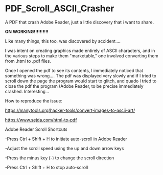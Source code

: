 # PDF_Scroll_ASCII_Crasher

A PDF that crash Adobe Reader,  just a little discovery that i want to share.



<b>ON WORKING!!!!!!!!!!</b>

Like many things, this too, was discovered by accident....

I was intent on creating graphics made entirely of ASCII characters, and in the various steps to make them "marketable," 
one involved converting them from .html to .pdf files.

Once I opened the pdf to see its contents, I immediately noticed that something was wrong....
The pdf was displayed very slowly and if I tried to scroll down the page the program would start to glitch, 
and quado I tried to close the pdf the program (Adobe Reader, to be precise immediately crashed.
Interesting...


How to reproduce the issue:

https://manytools.org/hacker-tools/convert-images-to-ascii-art/


https://www.sejda.com/html-to-pdf



Adobe Reader Scroll Shortcuts


-Press Ctrl + Shift + H to initiate auto-scroll in Adobe Reader

-Adjust the scroll speed using the up and down arrow keys

-Press the minus key (-) to change the scroll direction

-Press Ctrl + Shift + H to stop auto-scroll

